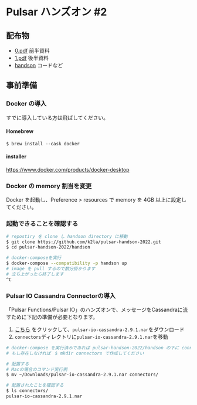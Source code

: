 # Pulsar ハンズオン #2

## 配布物

- [0.pdf](0.pdf) 前半資料
- [1.pdf](1.pdf) 後半資料
- [handson](handson) コードなど

## 事前準備

### Docker の導入

すでに導入している方は飛ばしてください。

#### Homebrew

```
$ brew install --cask docker
```

#### installer

https://www.docker.com/products/docker-desktop

### Docker の memory 割当を変更

Docker を起動し、Preference > resources で memory を 4GB 以上に設定してください。

### 起動できることを確認する

```sh
# repostiry を clone し handson directory に移動
$ git clone https://github.com/k2la/pulsar-handson-2022.git
$ cd pulsar-handson-2022/handson

# docker-composeを実行
$ docker-compose --compatibility -p handson up
# image を pull するので数分掛かります
# 立ち上がったら終了します
^C
```

### Pulsar IO Cassandra Connectorの導入

「Pulsar Functions/Pulsar IO」のハンズオンで、メッセージをCassandraに流すために下記の準備が必要となります。

1. [こちら](https://www.apache.org/dyn/mirrors/mirrors.cgi?action=download&filename=pulsar/pulsar-2.9.1/connectors/pulsar-io-cassandra-2.9.1.nar) をクリックして、`pulsar-io-cassandra-2.9.1.nar`をダウンロード
2. `connectors`ディレクトリに`pulsar-io-cassandra-2.9.1.nar`を移動

```sh
# docker-compose を実行済みであれば pulsar-handson-2022/handson の下に connectors という directory が作成されているはずです
# もし存在しなければ　$ mkdir connectors で作成してください

# 配置する
# Macの場合のコマンド実行例
$ mv ~/Downloads/pulsar-io-cassandra-2.9.1.nar connectors/

# 配置されたことを確認する
$ ls connectors/
pulsar-io-cassandra-2.9.1.nar
```
